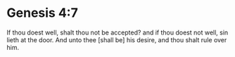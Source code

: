 # Genesis 4:7

If thou doest well, shalt thou not be accepted? and if thou doest not well, sin lieth at the door. And unto thee [shall be] his desire, and thou shalt rule over him.